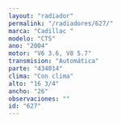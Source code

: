 ```yaml
---
layout: "radiador"
permalink: "/radiadores/627/"
marca: "Cadillac "
modelo: "CTS"
ano: "2004"
motor: "V6 3.6, V8 5.7"
transmision: "Automática"
parte: "434014"
clima: "Con clima"
alto: "16 3/4"
ancho: "26"
observaciones: ""
id: "627"
---
```


